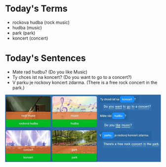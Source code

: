 # Today's Terms <br>
  * rockova hudba (rock music) <br>
  * hudba (music) <br>
  * park (park) <br> 
  * koncert (concert) <br>

# Today's Sentences 
  * Mate rad hudbu?  (Do you like Music) <br>
  * Ty chces ist na koncert?  (Do you want to go to a concert?) <br> 
  * V parku je rockovy koncert zdarma. (There is a free rock concert in the park.) <br>

![lesson](https://github.com/EO4wellness/T-I-L/blob/main/polyglot/eslovaco/images/2020-12-13-lesson.jpg)
